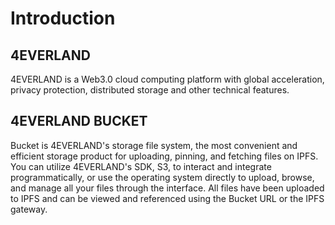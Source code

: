 # Introduction

## 4EVERLAND

4EVERLAND is a Web3.0 cloud computing platform with global acceleration, privacy protection, distributed storage and other technical features.

## 4EVERLAND BUCKET

Bucket is 4EVERLAND's storage file system, the most convenient and efficient storage product for uploading, pinning, and fetching files on IPFS.
You can utilize 4EVERLAND's SDK, S3, to interact and integrate programmatically, or use the operating system directly to upload, browse, and manage all your files through the interface.
All files have been uploaded to IPFS and can be viewed and referenced using the Bucket URL or the IPFS gateway.
